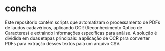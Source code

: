 # concha
Este repositório contém scripts que automatizam o processamento de PDFs de laudos cadavéricos, aplicando OCR (Reconhecimento Óptico de Caracteres) e extraindo informações específicas para análise. A solução é dividida em duas etapas principais: a aplicação de OCR para converter PDFs para extração desses textos para um arquivo CSV.
